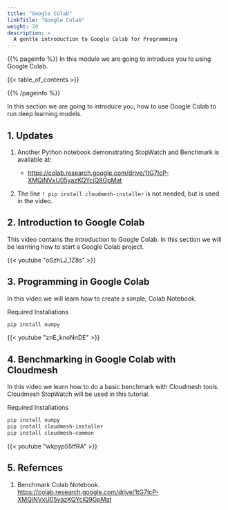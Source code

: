 ```yaml
---
title: "Google Colab"
linkTitle: "Google Colab"
weight: 20
description: >
  A gentle introduction to Google Colab for Programming
---
```


{{% pageinfo %}}
In this module we are going to introduce you to using Google Colab.

{{< table_of_contents >}}

{{% /pageinfo %}}


In this section we are going to introduce you, how to use Google Colab
to run deep learning models.

## 1. Updates

1. Another Python notebook demonstrating StopWatch and Benchmark is available at:

   * https://colab.research.google.com/drive/1tG7IcP-XMQiNVxU05yazKQYciQ9GpMat

2. The line `! pip install cloudmesh-installer` is not needed, but is used in the video.


## 2. Introduction to Google Colab

This video contains the introduction to Google Colab. In this section
we will be learning how to start a Google Colab project.


{{< youtube "oSzhLJ_1Z8s" >}}

## 3. Programming in Google Colab

In this video we will learn how to create a simple, Colab Notebook. 

Required Installations

```bash
pip install numpy
```
{{< youtube "znE_knoNnDE" >}}

## 4. Benchmarking in Google Colab with Cloudmesh

In this video we learn how to do a basic benchmark with Cloudmesh tools.
Cloudmesh StopWatch will be used in this tutorial. 

Required Installations

```bash
pip install numpy
pip install cloudmesh-installer
pip install cloudmesh-common
```
{{< youtube "wkpyp55tfRA" >}}

## 5. Refernces

1. Benchmark Colab Notebook. <https://colab.research.google.com/drive/1tG7IcP-XMQiNVxU05yazKQYciQ9GpMat>
